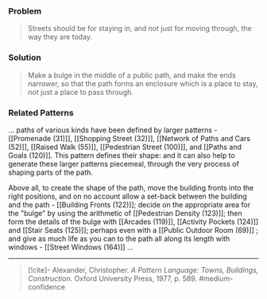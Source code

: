 ### Problem
>Streets should be for staying in, and not just for moving through, the way they are today.

### Solution
>Make a bulge in the middle of a public path, and make the ends narrower, so that the path forms an enclosure which is a place to stay, not just a place to pass through.

### Related Patterns
... paths of various kinds have been defined by larger patterns - [[Promenade (31)]], [[Shopping Street (32)]], [[Network of Paths and Cars (52)]], [[Raised Walk (55)]], [[Pedestrian Street (100)]], and [[Paths and Goals (120)]]. This pattern defines their shape: and it can also help to generate these larger patterns piecemeal, through the very process of shaping parts of the path.

Above all, to create the shape of the path, move the building fronts into the right positions, and on no account allow a set-back between the building and the path - [[Building Fronts (122)]]; decide on the appropriate area for the "bulge" by using the arithmetic of [[Pedestrian Density (123)]]; then form the details of the bulge with [[Arcades (119)]], [[Activity Pockets (124)]] and [[Stair Seats (125)]]; perhaps even with a [[Public Outdoor Room (69)]] ; and give as much life as you can to the path all along its length with windows - [[Street Windows (164)]] ...

---

> [!cite]- Alexander, Christopher. _A Pattern Language: Towns, Buildings, Construction_. Oxford University Press, 1977, p. 589.
> #medium-confidence 